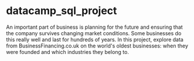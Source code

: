 # datacamp_sql_project

An important part of business is planning for the future and ensuring that the company survives changing market conditions. Some businesses do this really well and last for hundreds of years. In this project, explore data from BusinessFinancing.co.uk on the world's oldest businesses: when they were founded and which industries they belong to.
